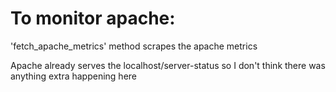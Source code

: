 # To monitor apache:

'fetch_apache_metrics' method scrapes the apache metrics

Apache already serves the localhost/server-status so I don't think there was anything extra happening here
